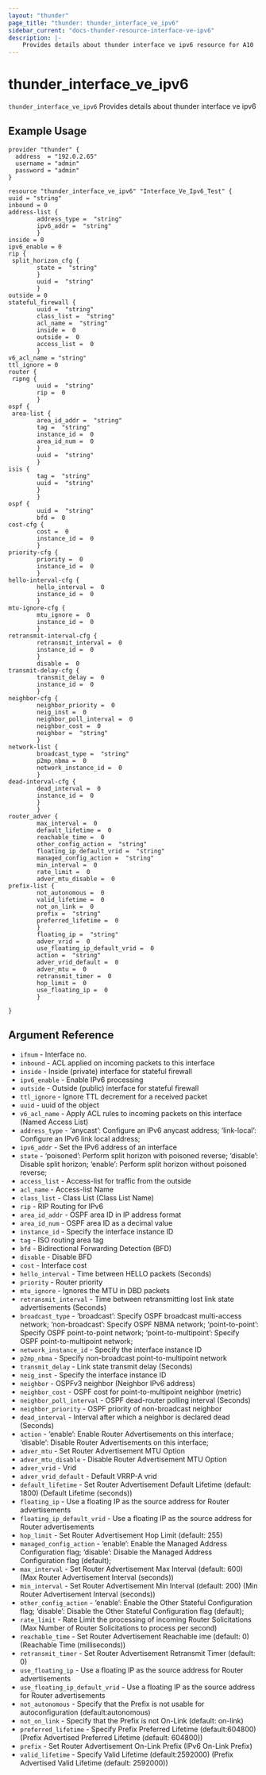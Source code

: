 ```yaml
---
layout: "thunder"
page_title: "thunder: thunder_interface_ve_ipv6"
sidebar_current: "docs-thunder-resource-interface-ve-ipv6"
description: |-
	Provides details about thunder interface ve ipv6 resource for A10
---
```


# thunder\_interface\_ve\_ipv6

`thunder_interface_ve_ipv6` Provides details about thunder interface ve ipv6
## Example Usage


```hcl
provider "thunder" {
  address  = "192.0.2.65"
  username = "admin"
  password = "admin"
}

resource "thunder_interface_ve_ipv6" "Interface_Ve_Ipv6_Test" {
uuid = "string"
inbound = 0
address-list {   
        address_type =  "string" 
        ipv6_addr =  "string" 
        }
inside = 0
ipv6_enable = 0
rip {  
 split_horizon_cfg {  
        state =  "string" 
        }
        uuid =  "string" 
        }
outside = 0
stateful_firewall {  
        uuid =  "string" 
        class_list =  "string" 
        acl_name =  "string" 
        inside =  0 
        outside =  0 
        access_list =  0 
        }
v6_acl_name = "string"
ttl_ignore = 0
router {  
 ripng {  
        uuid =  "string" 
        rip =  0 
        }
ospf {  
 area-list {   
        area_id_addr =  "string" 
        tag =  "string" 
        instance_id =  0 
        area_id_num =  0 
        }
        uuid =  "string" 
        }
isis {  
        tag =  "string" 
        uuid =  "string" 
        }
        }
ospf {  
        uuid =  "string" 
        bfd =  0 
cost-cfg {   
        cost =  0 
        instance_id =  0 
        }
priority-cfg {   
        priority =  0 
        instance_id =  0 
        }
hello-interval-cfg {   
        hello_interval =  0 
        instance_id =  0 
        }
mtu-ignore-cfg {   
        mtu_ignore =  0 
        instance_id =  0 
        }
retransmit-interval-cfg {   
        retransmit_interval =  0 
        instance_id =  0 
        }
        disable =  0 
transmit-delay-cfg {   
        transmit_delay =  0 
        instance_id =  0 
        }
neighbor-cfg {   
        neighbor_priority =  0 
        neig_inst =  0 
        neighbor_poll_interval =  0 
        neighbor_cost =  0 
        neighbor =  "string" 
        }
network-list {   
        broadcast_type =  "string" 
        p2mp_nbma =  0 
        network_instance_id =  0 
        }
dead-interval-cfg {   
        dead_interval =  0 
        instance_id =  0 
        }
        }
router_adver {  
        max_interval =  0 
        default_lifetime =  0 
        reachable_time =  0 
        other_config_action =  "string" 
        floating_ip_default_vrid =  "string" 
        managed_config_action =  "string" 
        min_interval =  0 
        rate_limit =  0 
        adver_mtu_disable =  0 
prefix-list {   
        not_autonomous =  0 
        valid_lifetime =  0 
        not_on_link =  0 
        prefix =  "string" 
        preferred_lifetime =  0 
        }
        floating_ip =  "string" 
        adver_vrid =  0 
        use_floating_ip_default_vrid =  0 
        action =  "string" 
        adver_vrid_default =  0 
        adver_mtu =  0 
        retransmit_timer =  0 
        hop_limit =  0 
        use_floating_ip =  0 
        }
 
}
```

## Argument Reference

* `ifnum` - Interface no.
* `inbound` - ACL applied on incoming packets to this interface
* `inside` - Inside (private) interface for stateful firewall
* `ipv6_enable` - Enable IPv6 processing
* `outside` - Outside (public) interface for stateful firewall
* `ttl_ignore` - Ignore TTL decrement for a received packet
* `uuid` - uuid of the object
* `v6_acl_name` - Apply ACL rules to incoming packets on this interface (Named Access List)
* `address_type` - ‘anycast’: Configure an IPv6 anycast address; ‘link-local’: Configure an IPv6 link local address;
* `ipv6_addr` - Set the IPv6 address of an interface
* `state` - ‘poisoned’: Perform split horizon with poisoned reverse; ‘disable’: Disable split horizon; ‘enable’: Perform split horizon without poisoned reverse;
* `access_list` - Access-list for traffic from the outside
* `acl_name` - Access-list Name
* `class_list` - Class List (Class List Name)
* `rip` - RIP Routing for IPv6
* `area_id_addr` - OSPF area ID in IP address format
* `area_id_num` - OSPF area ID as a decimal value
* `instance_id` - Specify the interface instance ID
* `tag` - ISO routing area tag
* `bfd` - Bidirectional Forwarding Detection (BFD)
* `disable` - Disable BFD
* `cost` - Interface cost
* `hello_interval` - Time between HELLO packets (Seconds)
* `priority` - Router priority
* `mtu_ignore` - Ignores the MTU in DBD packets
* `retransmit_interval` - Time between retransmitting lost link state advertisements (Seconds)
* `broadcast_type` - ‘broadcast’: Specify OSPF broadcast multi-access network; ‘non-broadcast’: Specify OSPF NBMA network; ‘point-to-point’: Specify OSPF point-to-point network; ‘point-to-multipoint’: Specify OSPF point-to-multipoint network;
* `network_instance_id` - Specify the interface instance ID
* `p2mp_nbma` - Specify non-broadcast point-to-multipoint network
* `transmit_delay` - Link state transmit delay (Seconds)
* `neig_inst` - Specify the interface instance ID
* `neighbor` - OSPFv3 neighbor (Neighbor IPv6 address)
* `neighbor_cost` - OSPF cost for point-to-multipoint neighbor (metric)
* `neighbor_poll_interval` - OSPF dead-router polling interval (Seconds)
* `neighbor_priority` - OSPF priority of non-broadcast neighbor
* `dead_interval` - Interval after which a neighbor is declared dead (Seconds)
* `action` - ‘enable’: Enable Router Advertisements on this interface; ‘disable’: Disable Router Advertisements on this interface;
* `adver_mtu` - Set Router Advertisement MTU Option
* `adver_mtu_disable` - Disable Router Advertisement MTU Option
* `adver_vrid` - Vrid
* `adver_vrid_default` - Default VRRP-A vrid
* `default_lifetime` - Set Router Advertisement Default Lifetime (default: 1800) (Default Lifetime (seconds))
* `floating_ip` - Use a floating IP as the source address for Router advertisements
* `floating_ip_default_vrid` - Use a floating IP as the source address for Router advertisements
* `hop_limit` - Set Router Advertisement Hop Limit (default: 255)
* `managed_config_action` - ‘enable’: Enable the Managed Address Configuration flag; ‘disable’: Disable the Managed Address Configuration flag (default);
* `max_interval` - Set Router Advertisement Max Interval (default: 600) (Max Router Advertisement Interval (seconds))
* `min_interval` - Set Router Advertisement Min Interval (default: 200) (Min Router Advertisement Interval (seconds))
* `other_config_action` - ‘enable’: Enable the Other Stateful Configuration flag; ‘disable’: Disable the Other Stateful Configuration flag (default);
* `rate_limit` - Rate Limit the processing of incoming Router Solicitations (Max Number of Router Solicitations to process per second)
* `reachable_time` - Set Router Advertisement Reachable ime (default: 0) (Reachable Time (milliseconds))
* `retransmit_timer` - Set Router Advertisement Retransmit Timer (default: 0)
* `use_floating_ip` - Use a floating IP as the source address for Router advertisements
* `use_floating_ip_default_vrid` - Use a floating IP as the source address for Router advertisements
* `not_autonomous` - Specify that the Prefix is not usable for autoconfiguration (default:autonomous)
* `not_on_link` - Specify that the Prefix is not On-Link (default: on-link)
* `preferred_lifetime` - Specify Prefix Preferred Lifetime (default:604800) (Prefix Advertised Preferred Lifetime (default: 604800))
* `prefix` - Set Router Advertisement On-Link Prefix (IPv6 On-Link Prefix)
* `valid_lifetime` - Specify Valid Lifetime (default:2592000) (Prefix Advertised Valid Lifetime (default: 2592000))

